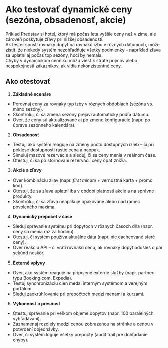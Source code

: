 # Ako testovať dynamické ceny (sezóna, obsadenosť, akcie)

Príklad
Predstav si hotel, ktorý má počas leta vyššie ceny než v zime, ale zároveň poskytuje zľavy pri nižšej obsadenosti.  
Ak tester spustí rovnaký dopyt na rovnakú izbu v rôznych dátumoch, môže zistiť, že niekedy systém nezohľadňuje všetky podmienky – napríklad zľava sa uplatní aj počas top sezóny, hoci by nemala.  
Chyby v dynamickom cenníku môžu viesť k strate príjmov alebo nespokojnosti zákazníkov, ak vidia nekonzistentné ceny.

## Ako otestovať

1. **Základné scenáre**
- Porovnaj ceny za rovnaký typ izby v rôznych obdobiach (sezóna vs. mimo sezóny).  
- Skontroluj, či sa zmena sezóny prejaví automaticky podľa dátumu.  
- Over, že ceny sú aktualizované aj po zmene konfigurácie (napr. po úprave sezónneho kalendára).

2. **Obsadenosť**
- Testuj, ako systém reaguje na zmeny počtu dostupných izieb – či pri poklese dostupnosti rastie cena a naopak.  
- Simuluj masové rezervácie a sleduj, či sa ceny menia v reálnom čase.  
- Otestuj, či sa po stornovaní rezervácií ceny opäť znížia.

3. **Akcie a zľavy**
- Over kombináciu zliav (napr. *first minute* + vernostná karta + promo kód).  
- Otestuj, že sa zľava uplatní iba v období platnosti akcie a na správne produkty.  
- Skontroluj, či sa zľava neaplikuje opakovane alebo nad rámec povoleného maxima.

4. **Dynamický prepočet v čase**
- Sleduj správanie systému pri dopytoch v rôznych časoch dňa (napr. ceny sa menia raz za hodinu).  
- Otestuj, či systém používa aktuálne dáta (napr. nie cacheované staré ceny).  
- Over reakciu API – či vráti rovnakú cenu, ak rovnaký dopyt odošleš o pár sekúnd neskôr.

5. **Externé vplyvy**
- Over, ako systém reaguje na pripojené externé služby (napr. partneri typu Booking.com, Expedia).  
- Testuj synchronizáciu cien medzi interným systémom a verejným portálom.  
- Sleduj zaokrúhľovanie pri prepočtoch medzi menami a kurzami.

6. **Výkonnosť a presnosť**
- Otestuj správanie pri veľkom objeme dopytov (napr. 100 paralelných vyhľadávaní).  
- Zaznamenaj rozdiely medzi cenou zobrazenou na stránke a cenou v potvrdení objednávky.  
- Over, či systém loguje všetky prepočty (audit trail pre dohľadanie chyby).
